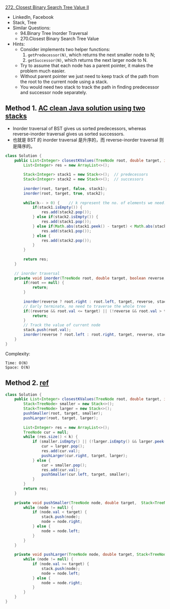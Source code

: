 [272. Closest Binary Search Tree Value II](https://leetcode.com/problems/closest-binary-search-tree-value-ii/)

* LinkedIn, Facebook
* Stack, Tree
* Similar Questions:
    * 94.Binary Tree Inorder Traversal
    * 270.Closest Binary Search Tree Value
* Hints:
    * Consider implements two helper functions:
        1. `getPredecessor(N)`, which returns the next smaller node to N;
        2. `getSuccessor(N)`, which returns the next larger node to N.
    * Try to assume that each node has a parent pointer, it makes the problem much easier.
    * Without parent pointer we just need to keep track of the path from the root to the current node using a stack.
    * You would need two stack to track the path in finding predecessor and successor node separately.
        
    
## Method 1. [AC clean Java solution using two stacks](https://leetcode.com/problems/closest-binary-search-tree-value-ii/discuss/70511/AC-clean-Java-solution-using-two-stacks)
* Inorder traversal of BST gives us sorted predecessors, whereas reverse-inorder traversal gives us sorted successors.
* 也就是 BST 的 inorder traversal 是升序的，而 reverse-inorder traversal 则是降序的。

```java 
class Solution {
    public List<Integer> closestKValues(TreeNode root, double target, int k) {
        List<Integer> res = new ArrayList<>();
        
        Stack<Integer> stack1 = new Stack<>();  // predecessors
        Stack<Integer> stack2 = new Stack<>();  // successors
        
        inorder(root, target, false, stack1);
        inorder(root, target, true, stack2);
        
        while(k-- > 0) {    // k represent the no. of elements we need. therefore, if k>0, keep adding elements to res.
            if(stack1.isEmpty()) {
                res.add(stack2.pop());
            } else if(stack2.isEmpty()) {
                res.add(stack1.pop());
            } else if(Math.abs(stack1.peek() - target) < Math.abs(stack2.peek() - target)) {
                res.add(stack1.pop());
            } else {
                res.add(stack2.pop());
            }
        }
        
        return res;
    }
    
    // inorder traversal
    private void inorder(TreeNode root, double target, boolean reverse, Stack<Integer> stack) {
        if(root == null) {
            return;
        }
        
        inorder(reverse ? root.right : root.left, target, reverse, stack);  // handle left or right subtree depends on inorder or reverse-inorder
        // Early terminate, no need to traverse the whole tree
        if((reverse && root.val <= target) || (!reverse && root.val > target)) {    // if (reverse && root.val<=target), then stop, which we only need to find elements larger than target, ==> successor
            return;                                                                 // if (!reverse && root.val>target), then stop, which we only need to find elements smaller than target, ==> predecessor    
        }
        // Track the value of current node
        stack.push(root.val);
        inorder(reverse ? root.left : root.right, target, reverse, stack);
    }
}
```
Complexity:
    
    Time: O(N)
    Space: O(N)
    
    
## Method 2. [ref](https://leetcode.com/problems/closest-binary-search-tree-value-ii/discuss/70511/AC-clean-Java-solution-using-two-stacks/200478)
```java 
class Solution {
    public List<Integer> closestKValues(TreeNode root, double target, int k) {
        Stack<TreeNode> smaller = new Stack<>();
        Stack<TreeNode> larger = new Stack<>();
        pushSmaller(root, target, smaller);
        pushLarger(root, target, larger);
        
        List<Integer> res = new ArrayList<>();
        TreeNode cur = null;
        while (res.size() < k) {
            if (smaller.isEmpty() || (!larger.isEmpty() && larger.peek().val - target < target - smaller.peek().val)) {
                cur = larger.pop();
                res.add(cur.val);
                pushLarger(cur.right, target, larger);
            } else {
                cur = smaller.pop();
                res.add(cur.val);
                pushSmaller(cur.left, target, smaller);
            }
        }
        return res;    
    }
    
    private void pushSmaller(TreeNode node, double target,  Stack<TreeNode> stack) {
        while (node != null) {
            if (node.val < target) {
                stack.push(node);
                node = node.right;
            } else {
                node = node.left;
            }
        }
    }
    
    private void pushLarger(TreeNode node, double target, Stack<TreeNode> stack) {
        while (node != null) {
            if (node.val >= target) {
                stack.push(node);
                node = node.left;
            } else {
                node = node.right;
            }
        }
    }
}
```

